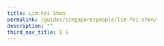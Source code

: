 ```yaml
---
title: Lim Fei Shen
permalink: /guides/singapore/people/lim-fei-shen/
description: ""
third_nav_title: I S
---
```

